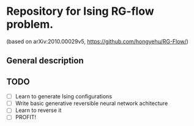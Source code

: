 # Repository for Ising RG-flow problem.
(based on arXiv:2010.00029v5, https://github.com/hongyehu/RG-Flow/)
## General description

## TODO
- [ ] Learn to generate Ising configurations
- [ ] Write basic generative reversible neural network achitecture
- [ ] Learn to reverse it
- [ ] PROFIT!
